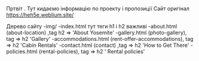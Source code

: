 Пртвіт . Тут кидаємо інформацію по проекту і пропозиції 
Сайт оригінал https://heh5e.weblium.site/

Дерево сайту 
-img/
-index.html тут теги h1 і h2 важливі
-about.html  (about-location) ,tag h2 =>  'About Yosemite'
-gallery.html (photo-gallery), tag => h2  'Gallery'
-accommodations.html (rent-offer-accommodations), tag => h2  'Cabin Rentals'
-contact.html  (contact) ,tag => h2 'How to Get There'
-policies.html (rental-policies), tag => h2 ' Rental policies'

